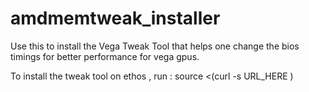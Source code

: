 # amdmemtweak_installer

Use this to install the Vega Tweak Tool that helps one change the bios timings for better performance for vega gpus. 

To install the tweak tool on ethos , run : source <(curl -s URL_HERE ) 
